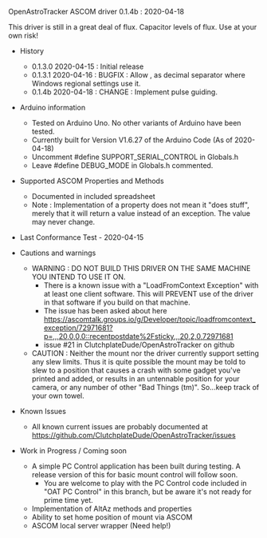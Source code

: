 OpenAstroTracker ASCOM driver 0.1.4b : 2020-04-18

This driver is still in a great deal of flux.  Capacitor levels of flux.  Use at your own risk!

* History
	* 0.1.3.0	2020-04-15		:		Initial release
	* 0.1.3.1	2020-04-16		:		BUGFIX : Allow , as decimal separator where Windows regional settings use it.
	* 0.1.4b	2020-04-18		:		CHANGE : Implement pulse guiding.
	
* Arduino information
	* Tested on Arduino Uno.  No other variants of Arduino have been tested.
	* Currently built for Version V1.6.27 of the Arduino Code (As of 2020-04-18)
	* Uncomment #define SUPPORT_SERIAL_CONTROL in Globals.h
	* Leave #define DEBUG_MODE in Globals.h commented.
	
* Supported ASCOM Properties and Methods
	* Documented in included spreadsheet
	* Note : Implementation of a property does not mean it "does stuff", merely that it will return a value instead of an exception.  The value may never change.

* Last Conformance Test - 2020-04-15

* Cautions and warnings
	* WARNING : DO NOT BUILD THIS DRIVER ON THE SAME MACHINE YOU INTEND TO USE IT ON.
		* There is a known issue with a "LoadFromContext Exception" with at least one client software.  This will PREVENT use of the driver in that software if you build on that machine.
		* The issue has been asked about here https://ascomtalk.groups.io/g/Developer/topic/loadfromcontext_exception/72971681?p=,,,20,0,0,0::recentpostdate%2Fsticky,,,20,2,0,72971681
		* issue #21 in ClutchplateDude/OpenAstroTracker on github
	* CAUTION : Neither the mount nor the driver currently support setting any slew limits.  Thus it is quite possible the mount may be told to slew to a position that causes a crash
				with some gadget you've printed and added, or results in an untennable position for your camera, or any number of other "Bad Things (tm)".  So...keep track of your own towel.

* Known Issues
	* All known current issues are probably documented at https://github.com/ClutchplateDude/OpenAstroTracker/issues 
	
* Work in Progress / Coming soon
	* A simple PC Control application has been built during testing.  A release version of this for basic mount control will follow soon.
		* You are welcome to play with the PC Control code included in "OAT PC Control" in this branch, but be aware it's not ready for prime time yet.
	* Implementation of AltAz methods and properties
	* Ability to set home position of mount via ASCOM
	* ASCOM local server wrapper (Need help!)
	